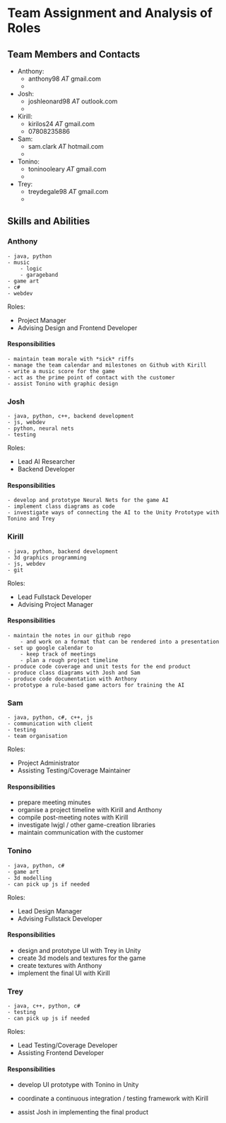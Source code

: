 # Team Assignment and Analysis of Roles #

## Team Members and Contacts ##

- Anthony:
	- anthony98 _AT_ gmail.com
	- 
- Josh:
	- joshleonard98 _AT_ outlook.com
	- 
- Kirill:
	- kirilos24 _AT_ gmail.com
	- 07808235886
- Sam:
	- sam.clark _AT_ hotmail.com
	-
- Tonino:
	- toninooleary _AT_ gmail.com
	-
- Trey:
	- treydegale98 _AT_ gmail.com
	-

## Skills and Abilities ##

### Anthony ###
	- java, python
	- music
		- logic
		- garageband
	- game art
	- c#
	- webdev
Roles:
- Project Manager
- Advising Design and Frontend Developer

#### Responsibilities ####
	- maintain team morale with *sick* riffs
	- manage the team calendar and milestones on Github with Kirill
	- write a music score for the game
	- act as the prime point of contact with the customer 
	- assist Tonino with graphic design

### Josh ###
	- java, python, c++, backend development
	- js, webdev
	- python, neural nets
	- testing
Roles:
- Lead AI Researcher
- Backend Developer

#### Responsibilities ####
	- develop and prototype Neural Nets for the game AI
	- implement class diagrams as code
	- investigate ways of connecting the AI to the Unity Prototype with Tonino and Trey

### Kirill ###
	- java, python, backend development
	- 3d graphics programming
	- js, webdev
	- git
Roles:
- Lead Fullstack Developer
- Advising Project Manager

#### Responsibilities ####
	- maintain the notes in our github repo
		- and work on a format that can be rendered into a presentation
	- set up google calendar to
		- keep track of meetings 
		- plan a rough project timeline
	- produce code coverage and unit tests for the end product
	- produce class diagrams with Josh and Sam
	- produce code documentation with Anthony
	- prototype a rule-based game actors for training the AI

### Sam ###
	- java, python, c#, c++, js
	- communication with client
	- testing
	- team organisation
Roles:
- Project Administrator
- Assisting Testing/Coverage Maintainer

#### Responsibilities ####
- prepare meeting minutes
- organise a project timeline with Kirill and Anthony
- compile post-meeting notes with Kirill
- investigate lwjgl / other game-creation libraries
- maintain communication with the customer

### Tonino ###
	- java, python, c#
	- game art
	- 3d modelling
	- can pick up js if needed
Roles:
- Lead Design Manager
- Advising Fullstack Developer

#### Responsibilities ####
- design and prototype UI with Trey in Unity
- create 3d models and textures for the game
- create textures with Anthony
- implement the final UI with Kirill

### Trey ###
	- java, c++, python, c#
	- testing
	- can pick up js if needed
Roles:
- Lead Testing/Coverage Developer
- Assisting Frontend Developer

#### Responsibilities ####
- develop UI prototype with Tonino in Unity
* coordinate a continuous integration / testing framework with Kirill
- assist Josh in implementing the final product
